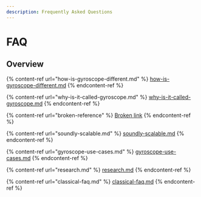 ```yaml
---
description: Frequently Asked Questions
---
```


# FAQ

## Overview

{% content-ref url="how-is-gyroscope-different.md" %}
[how-is-gyroscope-different.md](how-is-gyroscope-different.md)
{% endcontent-ref %}

{% content-ref url="why-is-it-called-gyroscope.md" %}
[why-is-it-called-gyroscope.md](why-is-it-called-gyroscope.md)
{% endcontent-ref %}

{% content-ref url="broken-reference" %}
[Broken link](broken-reference)
{% endcontent-ref %}

{% content-ref url="soundly-scalable.md" %}
[soundly-scalable.md](soundly-scalable.md)
{% endcontent-ref %}

{% content-ref url="gyroscope-use-cases.md" %}
[gyroscope-use-cases.md](gyroscope-use-cases.md)
{% endcontent-ref %}

{% content-ref url="research.md" %}
[research.md](research.md)
{% endcontent-ref %}

{% content-ref url="classical-faq.md" %}
[classical-faq.md](classical-faq.md)
{% endcontent-ref %}

